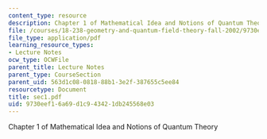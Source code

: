 ```yaml
---
content_type: resource
description: Chapter 1 of Mathematical Idea and Notions of Quantum Theory
file: /courses/18-238-geometry-and-quantum-field-theory-fall-2002/9730eef16a69d1c943421db245568e03_sec1.pdf
file_type: application/pdf
learning_resource_types:
- Lecture Notes
ocw_type: OCWFile
parent_title: Lecture Notes
parent_type: CourseSection
parent_uid: 563d1c08-0818-88b1-3e2f-387655c5ee84
resourcetype: Document
title: sec1.pdf
uid: 9730eef1-6a69-d1c9-4342-1db245568e03
---
```

Chapter 1 of Mathematical Idea and Notions of Quantum Theory

